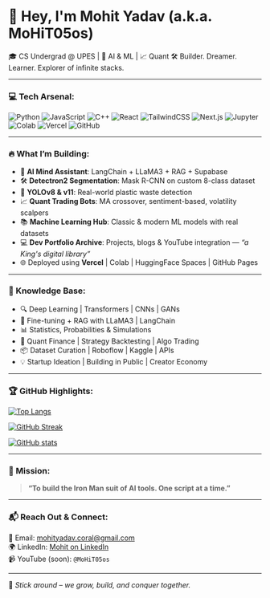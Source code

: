 # 👑 Hey, I'm Mohit Yadav (a.k.a. MoHiT05os)

🎓 CS Undergrad @ UPES | 🤖 AI & ML | 📈 Quant 
🛠 Builder. Dreamer. Learner. Explorer of infinite stacks.  

---

### 💻 Tech Arsenal:
![Python](https://img.shields.io/badge/-Python-333333?style=flat&logo=python)
![JavaScript](https://img.shields.io/badge/-JavaScript-333333?style=flat&logo=javascript)
![C++](https://img.shields.io/badge/-C++-333333?style=flat&logo=c%2B%2B)
![React](https://img.shields.io/badge/-React-333333?style=flat&logo=react)
![TailwindCSS](https://img.shields.io/badge/-Tailwind-333333?style=flat&logo=tailwind-css)
![Next.js](https://img.shields.io/badge/-Next.js-333333?style=flat&logo=next.js)
![Jupyter](https://img.shields.io/badge/-Jupyter-333333?style=flat&logo=jupyter)
![Colab](https://img.shields.io/badge/-Google_Colab-333333?style=flat&logo=googlecolab)
![Vercel](https://img.shields.io/badge/-Vercel-333333?style=flat&logo=vercel)
![GitHub](https://img.shields.io/badge/-GitHub-333333?style=flat&logo=github)

---

### 🔥 What I’m Building:

- 🧠 **AI Mind Assistant**: LangChain + LLaMA3 + RAG + Supabase  
- 🛠️ **Detectron2 Segmentation**: Mask R-CNN on custom 8-class dataset  
- 🧃 **YOLOv8 & v11**: Real-world plastic waste detection  
- 📈 **Quant Trading Bots**: MA crossover, sentiment-based, volatility scalpers  
- 📚 **Machine Learning Hub**: Classic & modern ML models with real datasets  
- 💻 **Dev Portfolio Archive**: Projects, blogs & YouTube integration — _“a King's digital library”_  
- 🌐 Deployed using **Vercel** | Colab | HuggingFace Spaces | GitHub Pages

---

### 🧠 Knowledge Base:
- 🔍 Deep Learning | Transformers | CNNs | GANs  
- 🧠 Fine-tuning + RAG with LLaMA3 | LangChain  
- 📊 Statistics, Probabilities & Simulations  
- 🧮 Quant Finance | Strategy Backtesting | Algo Trading  
- 📦 Dataset Curation | Roboflow | Kaggle | APIs  
- 💡 Startup Ideation | Building in Public | Creator Economy

---

### 🏆 GitHub Highlights:

[![Top Langs](https://github-readme-stats.vercel.app/api/top-langs/?username=MoHiT05os&layout=compact&theme=radical)](https://github.com/anuraghazra/github-readme-stats)

[![GitHub Streak](https://streak-stats.demolab.com/?user=MoHiT05os&theme=tokyonight)](https://git.io/streak-stats)

[![GitHub stats](https://github-readme-stats.vercel.app/api?username=MoHiT05os&show_icons=true&theme=dracula)](https://github.com/anuraghazra/github-readme-stats)

---

### 🎯 Mission:
> **“To build the Iron Man suit of AI tools. One script at a time.”**

---

### 📬 Reach Out & Connect:
📩 Email: [mohityadav.coral@gmail.com](mailto:mohityadav.coral@gmail.com)  
🌍 LinkedIn: [Mohit on LinkedIn](https://www.linkedin.com/in/mohityadav05os/)  
📹 YouTube (soon): `@MoHiT05os`

---

  
🌱 _Stick around – we grow, build, and conquer together._

<!---
MoHiT05os/MoHiT05os is a ✨ special ✨ repository because its `README.md` (this file) appears on your GitHub profile.
--->
